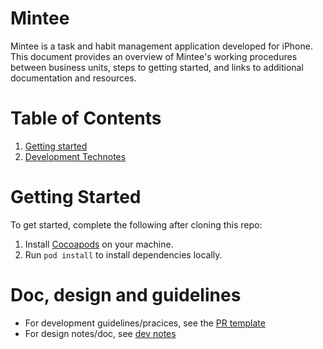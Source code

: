 # Mintee
Mintee is a task and habit management application developed for iPhone.  
This document provides an overview of Mintee's working procedures between business units, steps to getting started, and links to additional documentation and resources.  

# Table of Contents
1. [Getting started](#getting-started)
1. [Development Technotes](#development-technotes)

# Getting Started
To get started, complete the following after cloning this repo:  
1. Install [Cocoapods](https://cocoapods.org/) on your machine.
1. Run `pod install` to install dependencies locally.

# Doc, design and guidelines
- For development guidelines/pracices, see the [PR template](#./pull_request_template.md)
- For design notes/doc, see [dev notes](./doc/dev-notes.md)